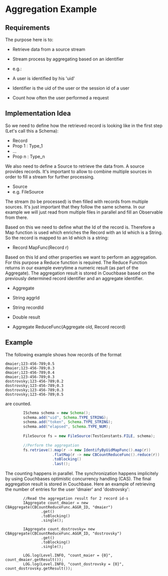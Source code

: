 # Aggregation Example

## Requirements

The purpose here is to:

* Retrieve data from a source stream
* Stream process by aggregating based on an identifier

* e.g.:
 * A user is identified by his 'uid'
 * Identifier is the uid of the user or the session id of a user
 * Count how often the user performed a request

## Implementation Idea

So we need to define how the retrieved record is looking like in the first step (Let's call this a Schema):

* Record
 * Prop 1 : Type_1
 * ...
 * Prop n : Type_n

We also need to define a Source to retrieve the data from. A source provides records. It's important to allow to combine multiple sources in order to fill a stream for further processing.

* Source
 * e.g. FileSource

The stream (to be processed) is then filled with records from multiple sources. It's just important that they follow the same schema. In our example we will just read from multiple files in parallel and fill an Observable from there.

Based on this we need to define what the Id of the record is. Therefore a Map function is used which enriches the Record with an Id which is a String. So the record is mapped to an Id which is a string:

* Record MapFunc(Record r)

Based on this Id and other properties we want to perform an aggregation. For this purpose a Reduce function is required. The Reduce Function returns in our example everytime a numeric result (as part of the Aggregate). The aggregation result is stored in Couchbase based on the  previously determined record identifier and an aggregate identifier.

* Aggregate
 * String aggrId
 * String recordId
 * Double result

* Aggregate ReduceFunc(Aggregate old, Record record)

## Example

The following example shows how records of the format

```
dmaier;123-456-789;0.5
dmaier;123-456-789;0.3
dmaier;123-456-789;0.4
dmaier;123-456-789;0.3
dostrovsky;123-456-789;0.2
dostrovsky;123-456-789;0.3
dostrovsky;123-456-789;0.3
dostrovsky;123-456-789;0.5
```

are counted.

```java
        ISchema schema = new Schema();
        schema.add("uid", Schema.TYPE_STRING);
        schema.add("token", Schema.TYPE_STRING);
        schema.add("elapsed", Schema.TYPE_NUM);
        
        FileSource fs = new FileSource(TestConstants.FILE, schema);
                
        //Perform the aggregation
        fs.retrieve().map(r -> new IdentifyByUidMapFunc().map(r))
                     .flatMap(r -> new CBCountReduceFunc().reduce(r))
                     .toBlocking()
                     .last();
```

The counting happens in parallel. The synchronization happens implicitely by using Couchbases optimistic concurrency handling (CAS). The final aggregation result is stored in Couchbase. Here an example of retrieving the number of entries for the user 'dmaier' and 'dostrovsky':

```
        //Read the aggregation result for 2 record id-s
        IAggregate count_dmaier = new CBAggregate(CBCountReduceFunc.AGGR_ID, "dmaier")
                .get()
                .toBlocking()
                .single();
        
        IAggregate count_dostrovsky= new CBAggregate(CBCountReduceFunc.AGGR_ID, "dostrovsky")
                .get()
                .toBlocking()
                .single();
        
        LOG.log(Level.INFO, "count_maier = {0}", count_dmaier.getResult());
        LOG.log(Level.INFO, "count_dostrovsky = {0}", count_dostrovsky.getResult());
```
